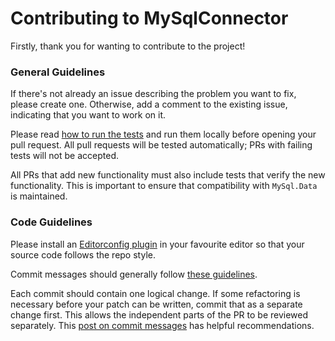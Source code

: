 # Contributing to MySqlConnector

Firstly, thank you for wanting to contribute to the project!

### General Guidelines

If there's not already an issue describing the problem you want to fix, please create one. Otherwise,
add a comment to the existing issue, indicating that you want to work on it.

Please read [how to run the tests](../tests/README.md) and run them locally before opening your pull request.
All pull requests will be tested automatically; PRs with failing tests will not be accepted.

All PRs that add new functionality must also include tests that verify the new functionality. This is important
to ensure that compatibility with `MySql.Data` is maintained.

### Code Guidelines

Please install an [Editorconfig plugin](http://editorconfig.org/#download) in your favourite editor so that your
source code follows the repo style.

Commit messages should generally follow [these guidelines](http://tbaggery.com/2008/04/19/a-note-about-git-commit-messages.html).

Each commit should contain one logical change. If some refactoring is necessary before your
patch can be written, commit that as a separate change first. This allows the independent parts
of the PR to be reviewed separately. This [post on commit messages](http://who-t.blogspot.com/2009/12/on-commit-messages.html)
has helpful recommendations.
